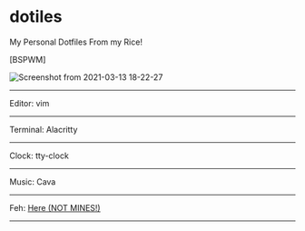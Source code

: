 # dotiles
My Personal Dotfiles From my Rice!

[BSPWM]

![Screenshot from 2021-03-13 18-22-27](https://user-images.githubusercontent.com/56656809/111083436-eea82c80-850d-11eb-87be-f4f6bfe2c9f3.png)


-----------

Editor: vim

-----------

Terminal: Alacritty

-----------

Clock: tty-clock

-----------

Music: Cava

-----------

Feh: [Here (NOT MINES!)](https://github.com/beikommen/dotfiles/blob/main/feh.sh)

-----------
